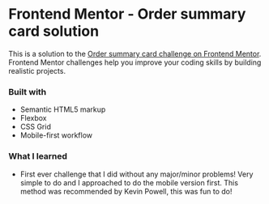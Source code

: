 # Frontend Mentor - Order summary card solution

This is a solution to the [Order summary card challenge on Frontend Mentor](https://www.frontendmentor.io/challenges/order-summary-component-QlPmajDUj). Frontend Mentor challenges help you improve your coding skills by building realistic projects. 

### Built with

- Semantic HTML5 markup
- Flexbox
- CSS Grid
- Mobile-first workflow


### What I learned

- First ever challenge that I did without any major/minor problems! Very simple to do and I approached to do the mobile version first. 
  This method was recommended by Kevin Powell, this was fun to do!
